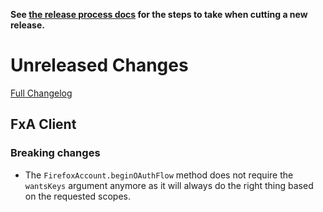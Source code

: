 **See [the release process docs](docs/howtos/cut-a-new-release.md) for the steps to take when cutting a new release.**

# Unreleased Changes

[Full Changelog](https://github.com/mozilla/application-services/compare/v0.36.0...master)

## FxA Client

### Breaking changes

- The `FirefoxAccount.beginOAuthFlow` method does not require the `wantsKeys` argument anymore
  as it will always do the right thing based on the requested scopes.
